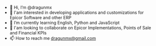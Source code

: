 - 👋 Hi, I’m @dragunmx
- 👀 I'am interested in developing applications and customizations for Epicor Software and other ERP 
- 🌱 I’m currently learning English, Python and JavaScript
- 💞️ I'am looking to collaborate on Epicor Implementations, Points of Sale and Financial KPIs 
- 📫 How to reach me dragunmx@gmail.com

<!---
dragunmx/dragunmx is a ✨ special ✨ repository because its `README.md` (this file) appears on your GitHub profile.
You can click the Preview link to take a look at your changes.
--->
